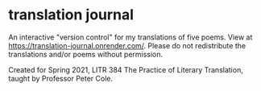 # translation journal
An interactive "version control" for my translations of five poems. View at https://translation-journal.onrender.com/. Please do not redistribute the translations and/or poems without permission.

Created for Spring 2021, LITR 384 The Practice of Literary Translation, taught by Professor Peter Cole.
